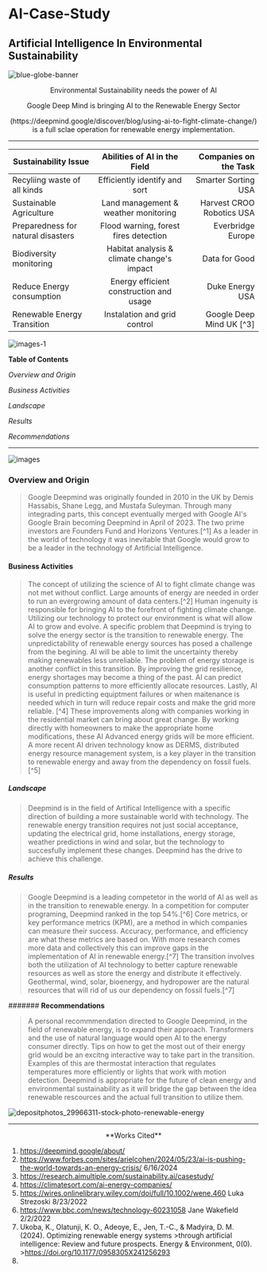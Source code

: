 # AI-Case-Study
## Artificial Intelligence In Environmental Sustainability

<p align="center">
   
   ![blue-globe-banner](https://github.com/user-attachments/assets/f1887d8c-e69f-4cf6-b431-be71803e623b)

   <p align="center"> Environmental Sustainability needs the power of AI

<p align="center"> Google Deep Mind is bringing AI to the Renewable Energy Sector

<p align="center"> (https://deepmind.google/discover/blog/using-ai-to-fight-climate-change/) is a full sclae operation for renewable energy implementation. 

-----------------------------------------

| Sustainability Issue                 | Abilities of AI in the Field              | Companies on the Task            |
|--------------------------------------|:-----------------------------------------:|---------------------------------:|
| Recyliing waste of all kinds         | Efficiently identify and sort             | Smarter Sorting USA              |
| Sustainable Agriculture              | Land management & weather monitoring      | Harvest CROO Robotics USA        |
| Preparedness for natural disasters   | Flood warning, forest fires detection     | Everbridge Europe                |
| Biodiversity monitoring              | Habitat analysis & climate change's impact| Data for Good                    |
| Reduce Energy consumption            | Energy efficient construction and usage   | Duke Energy USA
| Renewable Energy Transition          | Instalation and grid control              | Google Deep Mind UK [^3] 

 
   
 ![images-1](https://github.com/user-attachments/assets/dc239140-aa4d-4d06-899b-533f7965ddea)



**Table of Contents**


_Overview and Origin_ 

_Business Activities_

_Landscape_ 

_Results_ 

_Recommendations_  

*************************

<p align="center">

![images](https://github.com/user-attachments/assets/05314145-48c4-4321-a641-da83de5525fe)


### **Overview and Origin**

> Google Deepmind was originally founded in 2010 in the UK by Demis Hassabis, Shane Legg, and Mustafa Suleyman. 
> Through many integrading parts, this concept eventually merged with Google AI's Google Brain becoming
> Deepmind in April of 2023. The two prime investors are Founders Fund and Horizons Ventures.[^1] As a leader in the
> world of technology it was inevitable that Google would grow to be a leader in the technology of Artificial Intelligence.

#### **Business Activities**

>The concept of utilizing the science of AI to fight climate change was not met without conflict. Large amounts of energy
>are needed in order to run an evergrowing amount of data centers.[^2] Human ingenuity is responsible for bringing AI to
>the forefront of fighting climate change. Utilizing our technology to protect our environment is what will allow AI to
>grow and evolve. A specific problem that Deepmind is trying to solve the energy sector is the transition to renewable
>energy. The unpredictability of renewable energy sources has posed a challenge from the begining. AI will be able to limit
>the uncertainty thereby making renewables less unreliable. The problem of energy storage is another conflict in this
>transition. By improving the grid resilience, energy shortages may become a thing of the past. AI can predict consumption
>patterns to more efficiently allocate resources. Lastly, AI is useful in predicting equiptment failures or when
>maitenance is needed which in turn will reduce repair costs and make the grid more reliable. [^4] These improvements
>along with companies working in the residential market can bring about great change. By working directly with homeowners
>to make the appropriate home modifications, these AI Advanced energy grids will be more efficient. A more recent AI driven
>technology know as DERMS, distributed energy resource management system, is a key player in the transition to renewable
>energy and away from the dependency on fossil fuels.[^5] 

##### **Landscape**

>Deepmind is in the field of Artifical Intelligence with a specific direction of building a more sustainable world with
>technology. The renewable energy transition requires not just social acceptance, updating the electrical grid, home
>installations, energy storage, weather predictions in wind and solar, but the technology to succesfully implement
>these changes. Deepmind has the drive to achieve this challenge.  

##### **Results**

>Google Deepmind is a leading competetor in the world of AI as well as in the transition to renewable energy. In
>a competition for computer programing, Deepmind ranked in the top 54%.[^6] Core metrics, or key performance
>metrics (KPM), are a method in which companies can measure their success. Accuracy, performance, and efficiency are
>what these metrics are based on. With more research comes more data and collectively this can improve gaps in the
>implementation of AI in renewable energy.[^7] The transition involves both the utilization of AI technology to better
>capture renewable resources as well as store the energy and distribute it effectively. Geothermal, wind, solar,
>bioenergy, and hydropower are the natural resources that will rid of us our dependency on fossil fuels.[^7] 


####### **Recommendations**

>A personal recommmendation directed to Google Deepmind, in the field of renewable energy, is to expand their approach.
>Transformers and the use of natural language would open AI to the energy consumer directly. Tips on how to get the most
>out of their energy grid would be an excitng interactive way to take part in the transition. Examples of this are
>thermostat interaction that regulates temperatures more efficiently or lights that work with motion detection. Deepmind
>is appropriate for the future of clean energy and environmental sustainability as it will bridge the gap between the idea
>renewable rescources and the actual full transition to utilize them. 


<p align="center"> 
   
   ![depositphotos_29966311-stock-photo-renewable-energy](https://github.com/user-attachments/assets/73ed152a-c774-4c45-b320-85643f3f6099)


______________________________________________________

<p align="center">
**Works Cited** 

1. https://deepmind.google/about/
2. https://www.forbes.com/sites/arielcohen/2024/05/23/ai-is-pushing-the-world-towards-an-energy-crisis/  6/16/2024
3. https://research.aimultiple.com/sustainability.ai/casestudy/
4. https://climatesort.com/ai-energy-companies/
5. https://wires.onlinelibrary.wiley.com/doi/full/10.1002/wene.460  Luka Strezoski 8/23/2022
6. https://www.bbc.com/news/technology-60231058 Jane Wakefield 2/2/2022
7. Ukoba, K., Olatunji, K. O., Adeoye, E., Jen, T.-C., & Madyira, D. M. (2024). Optimizing renewable energy systems >through artificial intelligence: Review and future prospects. Energy & Environment, 0(0). >https://doi.org/10.1177/0958305X241256293
8. 











